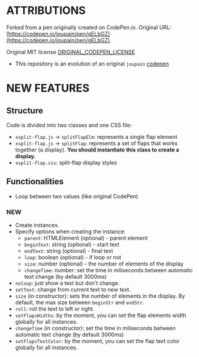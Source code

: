 # ATTRIBUTIONS
Forked from a pen originally created on CodePen.io. Original URL: [https://codepen.io/joupain/pen/gELbGZ](https://codepen.io/joupain/pen/gELbGZ).

Original MIT license [ORIGINAL_CODEPEN_LICENSE](ORIGINAL_CODEPEN_LICENSE.txt) 

* This repository is an evolution of an original `joupain` [codepen](https://codepen.io/joupain/pen/gELbGZ) 

# NEW FEATURES

## Structure
Code is divided into two classes and one CSS file:
* `xsplit-flap.js` -> `splitFlapElm`:
    represents a single flap element
* `xsplit-flap.js` -> `splitFlap`:
    represents a set of flaps that works together (a display). <b>You should instantiate this class to create a display.</b>
* `xsplit-flap.css`:
    split-flap display styles

## Functionalities

* Loop between two values (like original CodePen)

### NEW

* Create instances.
* Specify options when creating the instance:
    * `parent`: HTMLElement (optional) - parent element
    * `beginText`: string (optional) - start text
    * `endText`: string (optional) - final text
    * `loop`: boolean (optional) - if loop or not
    * `size`: number (optional) - the number of elements of the display
    * `changeTime`: number: set the time in miliseconds between automatic text change (by default 3000ms)
* `noloop`: just show a text but don't change.
* `setText`: change from current text to new text.
* `size` (in constructor): sets the number of elements in the display. By default, the max size between `beginStr` and `endStr`.
* `roll`: roll the text to left or right.
* `setFlapsWidths`: by the moment, you can set the flap elements width globally for all instances.
* `changeTime` (in constructor): set the time in miliseconds between automatic text change (by default 3000ms)
* `setFlapsTextColor`: by the moment, you can set the flap text color globally for all instances.